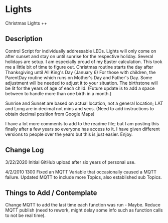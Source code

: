 # Lights
Christmas Lights ++

## Description

Control Script for individually addressable LEDs.
Lights will only come on after sunset and stay on until sunrise for the respective holiday.
Several holidays are setup.
I am especially proud of my Easter calculation.  This took me a little bit of time to figure out.
Christmas routine starts the day after Thanksgiving until All King's Day (January 6)
For those with children, the ParentDay routine which runs on Mother's Day and Father's Day.  Some adjustment will be needed to adjust it to your situation.  The birthstone will be lit for the years of age of each child. (Future update is to add a space between to handle more than one birth in a month.)

Sunrise and Sunset are based on actual location, not a general location; LAT and Long are in decimal not mins and secs.  (Need to add instructions to obtain decimal position from Google Maps)

I have a lot more comments to add to the readme file; but I am posting this finally after a few years so everyone has access to it.  I have given different versions to people over the years but this is just easier.  Enjoy.

## Change Log

3/22/2020
Initial GitHub upload after six years of personal use.

4/2/2010  1300
Fixed an MQTT Variable that occasionally caused a MQTT failure.
Updated MQTT to include more Topics, also established sub Topics.

## Things to Add / Contemplate

Change MQTT to add the last time each function was run - Maybe.
Reduce MQTT publish (need to rework, might delay some info such as function calls to not be real time).
